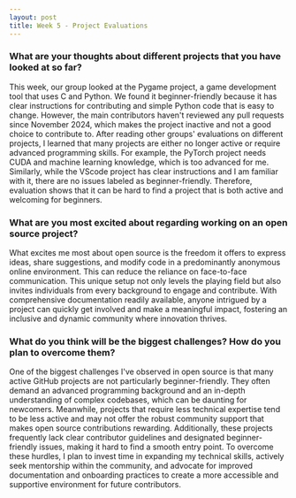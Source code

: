 ```yaml
---
layout: post
title: Week 5 - Project Evaluations
---
```


### What are your thoughts about different projects that you have looked at so far?
This week, our group looked at the Pygame project, a game development tool that uses C and Python. We found it beginner-friendly because it has clear instructions for contributing and simple Python code that is easy to change. However, the main contributors haven't reviewed any pull requests since November 2024, which makes the project inactive and not a good choice to contribute to. 
After reading other groups' evaluations on different projects, I learned that many projects are either no longer active or require advanced programming skills. For example, the PyTorch project needs CUDA and machine learning knowledge, which is too advanced for me. Similarly, while the VScode project has clear instructions and I am familiar with it, there are no issues labeled as beginner-friendly. 
Therefore, evaluation shows that it can be hard to find a project that is both active and welcoming for beginners. 

<!--more-->

### What are you most excited about regarding working on an open source project?
What excites me most about open source is the freedom it offers to express ideas, share suggestions, and modify code in a predominantly anonymous online environment. This can reduce the reliance on face-to-face communication. This unique setup not only levels the playing field but also invites individuals from every background to engage and contribute. With comprehensive documentation readily available, anyone intrigued by a project can quickly get involved and make a meaningful impact, fostering an inclusive and dynamic community where innovation thrives.

### What do you think will be the biggest challenges? How do you plan to overcome them?
One of the biggest challenges I've observed in open source is that many active GitHub projects are not particularly beginner-friendly. They often demand an advanced programming background and an in-depth understanding of complex codebases, which can be daunting for newcomers. Meanwhile, projects that require less technical expertise tend to be less active and may not offer the robust community support that makes open source contributions rewarding. Additionally, these projects frequently lack clear contributor guidelines and designated beginner-friendly issues, making it hard to find a smooth entry point. To overcome these hurdles, I plan to invest time in expanding my technical skills, actively seek mentorship within the community, and advocate for improved documentation and onboarding practices to create a more accessible and supportive environment for future contributors.